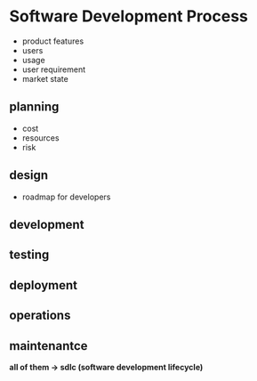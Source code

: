 # Software Development Process

- product features
- users
- usage
- user requirement
- market state

## planning

- cost
- resources
- risk

## design

- roadmap for developers

## development

## testing

## deployment

## operations

## maintenantce

**all of them -> sdlc (software development lifecycle)**